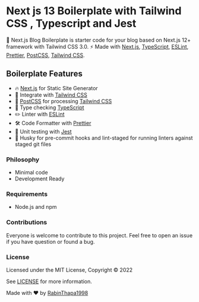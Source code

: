 # Next js 13 Boilerplate with Tailwind CSS , Typescript and Jest

🚀 Next.js Blog Boilerplate is starter code for your blog based on Next.js 12+ framework with Tailwind CSS 3.0. ⚡️ Made with [Next.js](https://nextjs.org), [TypeScript](https://www.typescriptlang.org), [ESLint](https://eslint.org), [Prettier](https://prettier.io), [PostCSS](https://postcss.org), [Tailwind CSS](https://tailwindcss.com).

## Boilerplate Features
- 🔥 [Next.js](https://nextjs.org) for Static Site Generator
- 🎨 Integrate with [Tailwind CSS](https://tailwindcss.com)
- 💅 [PostCSS](https://postcss.org) for processing [Tailwind CSS](https://tailwindcss.com)
- 🎉 Type checking [TypeScript](https://www.typescriptlang.org)
- ✏️ Linter with [ESLint](https://eslint.org)
- 🛠 Code Formatter with [Prettier](https://prettier.io)
- 🧪 Unit testing with [Jest](https://jestjs.io)
- 🧪 Husky for pre-commit hooks and lint-staged for running linters against staged git files

### Philosophy

- Minimal code
- Development Ready


### Requirements

- Node.js and npm


### Contributions

Everyone is welcome to contribute to this project. Feel free to open an issue if you have question or found a bug.

### License

Licensed under the MIT License, Copyright © 2022

See [LICENSE](LICENSE) for more information.


Made with ❤️ by [RabinThapa1998](https://github.com/RabinThapa1998 "RabinThapa1998")

